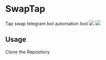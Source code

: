 # SwapTap
Tap swap telegram bot automation tool 
![](image/example1.png)
![](image/example2.png)

## **Usage**
Clone the Repository 




















